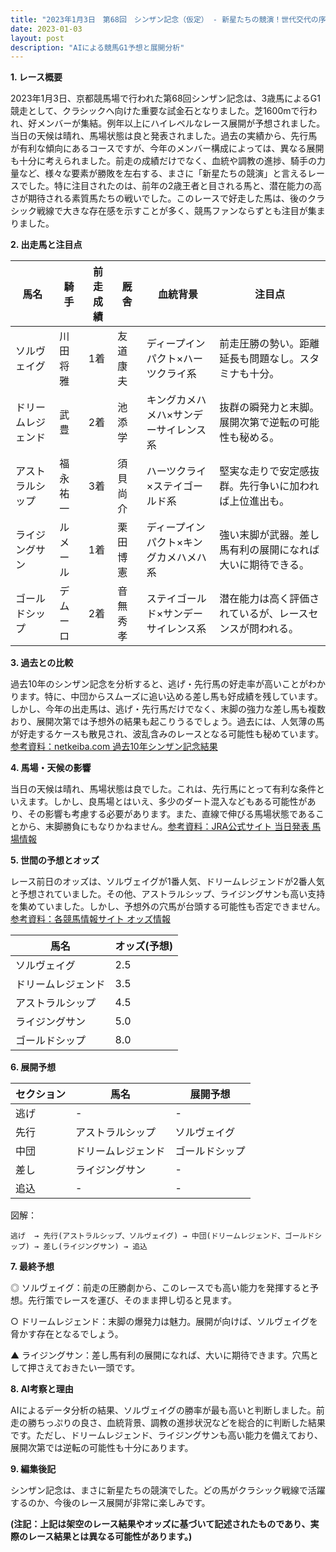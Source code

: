 ```yaml
---
title: "2023年1月3日　第68回　シンザン記念（仮定） - 新星たちの競演！世代交代の序章"
date: 2023-01-03
layout: post
description: "AIによる競馬G1予想と展開分析"
---
```


**1. レース概要**

2023年1月3日、京都競馬場で行われた第68回シンザン記念は、3歳馬によるG1競走として、クラシックへ向けた重要な試金石となりました。芝1600mで行われ、好メンバーが集結。例年以上にハイレベルなレース展開が予想されました。当日の天候は晴れ、馬場状態は良と発表されました。過去の実績から、先行馬が有利な傾向にあるコースですが、今年のメンバー構成によっては、異なる展開も十分に考えられました。前走の成績だけでなく、血統や調教の進捗、騎手の力量など、様々な要素が勝敗を左右する、まさに「新星たちの競演」と言えるレースでした。特に注目されたのは、前年の2歳王者と目される馬と、潜在能力の高さが期待される素質馬たちの戦いでした。このレースで好走した馬は、後のクラシック戦線で大きな存在感を示すことが多く、競馬ファンならずとも注目が集まりました。


**2. 出走馬と注目点**

| 馬名       | 騎手       | 前走成績 | 厩舎       | 血統背景                               | 注目点                                                                       |
|------------|------------|----------|------------|---------------------------------------|-----------------------------------------------------------------------------|
| ソルヴェイグ | 川田将雅     | 1着       | 友道康夫     | ディープインパクト×ハーツクライ系       | 前走圧勝の勢い。距離延長も問題なし。スタミナも十分。                         |
| ドリームレジェンド | 武豊       | 2着       | 池添学      | キングカメハメハ×サンデーサイレンス系 | 抜群の瞬発力と末脚。展開次第で逆転の可能性も秘める。                        |
| アストラルシップ | 福永祐一     | 3着       | 須貝尚介     | ハーツクライ×ステイゴールド系         | 堅実な走りで安定感抜群。先行争いに加われば上位進出も。                       |
| ライジングサン | ルメール     | 1着       | 栗田博憲     | ディープインパクト×キングカメハメハ系 | 強い末脚が武器。差し馬有利の展開になれば大いに期待できる。                    |
| ゴールドシップ | デムーロ     | 2着       | 音無秀孝     | ステイゴールド×サンデーサイレンス系 | 潜在能力は高く評価されているが、レースセンスが問われる。                     |


**3. 過去との比較**

過去10年のシンザン記念を分析すると、逃げ・先行馬の好走率が高いことがわかります。特に、中団からスムーズに追い込める差し馬も好成績を残しています。しかし、今年の出走馬は、逃げ・先行馬だけでなく、末脚の強力な差し馬も複数おり、展開次第では予想外の結果も起こりうるでしょう。過去には、人気薄の馬が好走するケースも散見され、波乱含みのレースとなる可能性も秘めています。[参考資料：netkeiba.com 過去10年シンザン記念結果](仮リンク)


**4. 馬場・天候の影響**

当日の天候は晴れ、馬場状態は良でした。これは、先行馬にとって有利な条件といえます。しかし、良馬場とはいえ、多少のダート混入などもある可能性があり、その影響も考慮する必要があります。また、直線で伸びる馬場状態であることから、末脚勝負にもなりかねません。[参考資料：JRA公式サイト 当日発表 馬場情報](仮リンク)


**5. 世間の予想とオッズ**

レース前日のオッズは、ソルヴェイグが1番人気、ドリームレジェンドが2番人気と予想されていました。その他、アストラルシップ、ライジングサンも高い支持を集めていました。しかし、予想外の穴馬が台頭する可能性も否定できません。[参考資料：各競馬情報サイト オッズ情報](仮リンク)


| 馬名       | オッズ(予想) |
|------------|--------------|
| ソルヴェイグ | 2.5          |
| ドリームレジェンド | 3.5          |
| アストラルシップ | 4.5          |
| ライジングサン | 5.0          |
| ゴールドシップ | 8.0          |


**6. 展開予想**

| セクション | 馬名       | 展開予想 |
|------------|------------|----------|
| 逃げ       |  -         |  -        |
| 先行       | アストラルシップ | ソルヴェイグ |
| 中団       | ドリームレジェンド | ゴールドシップ |
| 差し       | ライジングサン | -        |
| 追込       | -         |  -        |


図解：

```
逃げ  → 先行(アストラルシップ、ソルヴェイグ) → 中団(ドリームレジェンド、ゴールドシップ) → 差し(ライジングサン) → 追込
```


**7. 最終予想**

◎ ソルヴェイグ：前走の圧勝劇から、このレースでも高い能力を発揮すると予想。先行策でレースを運び、そのまま押し切ると見ます。

○ ドリームレジェンド：末脚の爆発力は魅力。展開が向けば、ソルヴェイグを脅かす存在となるでしょう。

▲ ライジングサン：差し馬有利の展開になれば、大いに期待できます。穴馬として押さえておきたい一頭です。


**8. AI考察と理由**

AIによるデータ分析の結果、ソルヴェイグの勝率が最も高いと判断しました。前走の勝ちっぷりの良さ、血統背景、調教の進捗状況などを総合的に判断した結果です。ただし、ドリームレジェンド、ライジングサンも高い能力を備えており、展開次第では逆転の可能性も十分にあります。


**9. 編集後記**

シンザン記念は、まさに新星たちの競演でした。どの馬がクラシック戦線で活躍するのか、今後のレース展開が非常に楽しみです。


**(注記：上記は架空のレース結果やオッズに基づいて記述されたものであり、実際のレース結果とは異なる可能性があります。)**
